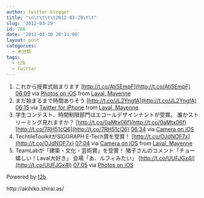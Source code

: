 ```yaml
---
author: twitter-blogger
title: "\n\t\t\t\t2012-03-29\t\t"
slug: '2012-03-29'
id: 786
date: '2012-03-30 20:31:00'
layout: post
categories:
  - 未分類
tags:
  - t2b
  - Twitter
---
```


<div xmlns:georss="http://www.georss.org/georss">

1.  <span><span>これから授賞式始まります [http://t.co/Ati5EmpF](http://t.co/Ati5EmpF)</span> <span>[<span>06:09</span>](http://twitter.com/o_ob/status/185413379949735936) <span>via [Photos on iOS](http://www.apple.com)</span> from [Laval, Mayenne<span></span>](http://maps.google.com/maps?q=48.071012,-0.767546)</span></span>
2.  <span><span>まだ始まるまで時間ありそう [http://t.co/JL2YngfA](http://t.co/JL2YngfA)</span> <span>[<span>06:15</span>](http://twitter.com/o_ob/status/185414769010933760) <span>via [Twitter for iPhone](http://twitter.com/#!/download/iphone)</span> from [Laval, Mayenne<span></span>](http://maps.google.com/maps?q=48.07101403,-0.76754420)</span></span>
3.  <span><span>学生コンテスト、時間制限部門はエコールデザインナントが受賞。 誰かストリーミング見れますか？ [http://t.co/0aMtx06f](http://t.co/0aMtx06f) [http://t.co/7RH51cQ6](http://t.co/7RH51cQ6)</span> <span>[<span>06:34</span>](http://twitter.com/o_ob/status/185419769284001796) <span>via [Camera on iOS](http://www.apple.com)</span></span></span>
4.  <span><span>TechtileToolkitがSIGGRAPH E-Tech賞を受賞！ [http://t.co/OJdNOF7x](http://t.co/OJdNOF7x)</span> <span>[<span>07:04</span>](http://twitter.com/o_ob/status/185427238978719744) <span>via [Camera on iOS](http://www.apple.com)</span> from [Laval, Mayenne<span></span>](http://maps.google.com/maps?q=48.071025,-0.767568)</span></span>
5.  <span><span>TeamLabが「建築・文化・芸術賞」を受賞！ 猪子さんのコメント「チョー嬉しい！Laval大好き」 会場「あ、ルフィみたい」 [http://t.co/UUFJGx4I](http://t.co/UUFJGx4I)</span> <span>[<span>07:05</span>](http://twitter.com/o_ob/status/185427472190406658) <span>via [Photos on iOS](http://www.apple.com)</span></span></span>

</div>

Powered by [t2b](http://t2b.utilz.jp/)

<div>http://akihiko.shirai.as/</div>